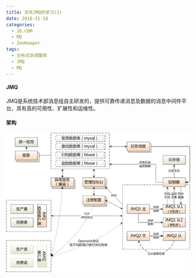 ```yaml
---
title: 京东JMQ的学习(1)
date: 2016-11-18
categories:
  - JD.COM
  - MQ
  - ZooKeeper
tags:
  - 分布式协调服务
  - JMQ
  - MQ
---
```

#### JMQ

JMQ是系统技术部消息组自主研发的，提供可靠传递消息及数据的消息中间件平台，具有高的可用性、扩展性和运维性。
#### 架构
![JMQ架构图](/images/IMG_1118.png "JMQ架构图")
